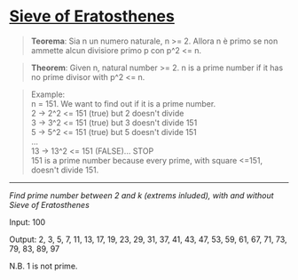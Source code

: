 # <a href="https://en.wikipedia.org/wiki/Sieve_of_Eratosthenes">Sieve of Eratosthenes</a>

> **Teorema**: Sia n un numero naturale, n >= 2. Allora n è primo se non ammette alcun divisiore primo p con p^2 <= n.

> **Theorem**: Given n, natural number >= 2. n is a prime number if it has no prime divisor with p^2 <= n.

> Example: <br>
n = 151. We want to find out if it is a prime number. <br>
2 -> 2^2 <= 151 (true) but 2 doesn't divide <br>
3 -> 3^2 <= 151 (true) but 3 doesn't divide 151 <br>
5 -> 5^2 <= 151 (true) but 5 doesn't divide 151 <br>
... <br>
13 -> 13^2 <= 151 (FALSE)... STOP <br>
151 is a prime number because every prime, with square <=151, doesn't divide 151. <br>
---

*Find prime number between 2 and k (extrems inluded),
with and without Sieve of Eratosthenes*

Input:
100

Output:
2, 3, 5, 7, 11, 13, 17, 19, 23, 29, 31, 37, 41, 43, 47, 53, 59, 61, 67, 71, 73, 79, 83, 89, 97


N.B. 1 is not prime.